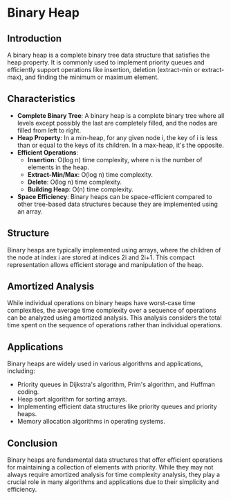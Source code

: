 # Binary Heap
## Introduction
A binary heap is a complete binary tree data structure that satisfies the heap property. It is commonly used to implement priority queues  and efficiently support operations like insertion, deletion (extract-min or extract-max), and finding the minimum or maximum element.

## Characteristics
- **Complete Binary Tree**: A binary heap is a complete binary tree where all levels except possibly the last are completely filled, and the nodes are filled from left to right.
- **Heap Property**: In a min-heap, for any given node i, the key of i is less than or equal to the keys of its children. In a max-heap, it's the opposite.
- **Efficient Operations**:
  - **Insertion**: O(log n) time complexity, where n is the number of elements in the heap.
  - **Extract-Min/Max**: O(log n) time complexity.
  - **Delete**: O(log n) time complexity.
  - **Building Heap**: O(n) time complexity.
- **Space Efficiency**: Binary heaps can be space-efficient compared to other tree-based data structures because they are implemented using an array.

## Structure
Binary heaps are typically implemented using arrays, where the children of the node at index i are stored at indices 2i and 2i+1. This compact representation allows efficient storage and manipulation of the heap.

## Amortized Analysis
While individual operations on binary heaps have worst-case time complexities, the average time complexity over a sequence of operations can be analyzed using amortized analysis. This analysis considers the total time spent on the sequence of operations rather than individual operations.

## Applications
Binary heaps are widely used in various algorithms and applications, including:
- Priority queues in Dijkstra's algorithm, Prim's algorithm, and Huffman coding.
- Heap sort algorithm for sorting arrays.
- Implementing efficient data structures like priority queues and priority heaps.
- Memory allocation algorithms in operating systems.

## Conclusion
Binary heaps are fundamental data structures that offer efficient operations for maintaining a collection of elements with priority. While they may not always require amortized analysis for time complexity analysis, they play a crucial role in many algorithms and applications due to their simplicity and efficiency.
